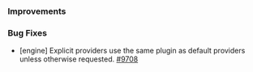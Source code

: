 ### Improvements

### Bug Fixes

- [engine] Explicit providers use the same plugin as default providers unless otherwise requested.
  [#9708](https://github.com/pulumi/pulumi/pull/9708)
